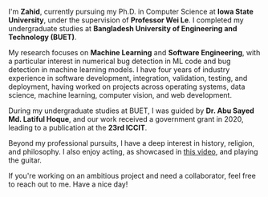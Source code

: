 I'm **Zahid**, currently pursuing my Ph.D. in Computer Science at **Iowa State University**, 
under the supervision of **Professor Wei Le**. I completed my undergraduate studies at 
**Bangladesh University of Engineering and Technology (BUET)**.

My research focuses on **Machine Learning** and **Software Engineering**, with a particular 
interest in numerical bug detection in ML code and bug detection in machine learning models. 
I have four years of industry experience in software development, integration, validation, 
testing, and deployment, having worked on projects across operating systems, data science, 
machine learning, computer vision, and web development.

During my undergraduate studies at BUET, I was guided by **Dr. Abu Sayed Md. Latiful Hoque**, 
and our work received a government grant in 2020, leading to a publication at the **23rd ICCIT**.

Beyond my professional pursuits, I have a deep interest in history, religion, and philosophy. 
I also enjoy acting, as showcased in [this video](https://www.youtube.com/watch?v=dmC-O1CBsV4&t=631s), and playing the guitar.

If you're working on an ambitious project and need a collaborator, feel free to reach out to me. 
Have a nice day!